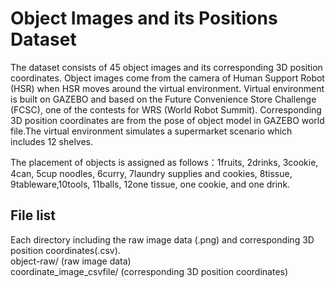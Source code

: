 # Object Images and its Positions Dataset

The dataset consists of 45 object images and its corresponding 3D position coordinates. Object images come from the camera of Human Support Robot (HSR) when HSR moves around the virtual environment. Virtual environment is built on GAZEBO and based on the Future Convenience Store Challenge (FCSC), one of the contests for WRS (World Robot Summit). Corresponding 3D position coordinates are from the pose of object model in GAZEBO world file.The virtual environment simulates a supermarket scenario which includes 12 shelves. 

The placement of objects is assigned as follows：1fruits, 2drinks, 3cookie, 4can, 5cup noodles, 6curry, 7laundry supplies and cookies, 8tissue, 9tableware,10tools, 11balls, 12one tissue, one cookie, and one drink. 

## File list
Each directory including the raw image data (.png) and corresponding 3D position coordinates(.csv).  
object-raw/ (raw image data)  
coordinate_image_csvfile/ (corresponding 3D position coordinates)  
